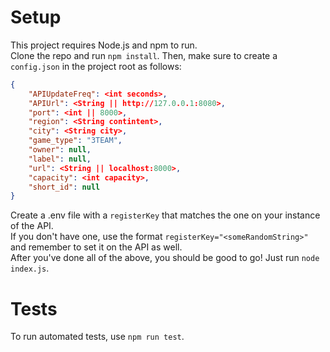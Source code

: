 # Setup
This project requires Node.js and npm to run.<br>
Clone the repo and run `npm install`. Then, make sure to create a `config.json` in the project root as follows:
```json
{
    "APIUpdateFreq": <int seconds>,
    "APIUrl": <String || http://127.0.0.1:8080>,
    "port": <int || 8000>,
    "region": <String contintent>,
    "city": <String city>,
    "game_type": "3TEAM",
    "owner": null,
    "label": null,
    "url": <String || localhost:8000>,
    "capacity": <int capacity>,
    "short_id": null
}
```
Create a .env file with a `registerKey` that matches the one on your instance of the API. <br>
If you don't have one, use the format `registerKey="<someRandomString>"` and remember to set it on the API as well. <br>
After you've done all of the above, you should be good to go! Just run `node index.js`.

# Tests
To run automated tests, use `npm run test`.

